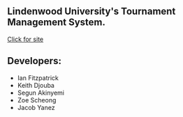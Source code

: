 
## Lindenwood University's Tournament Management System. 

[Click for site](http://gamertree.org)

## Developers: 
- Ian Fitzpatrick 
- Keith Djouba 
- Segun Akinyemi 
- Zoe Scheong 
- Jacob Yanez 
